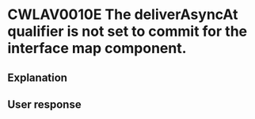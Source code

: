 # CWLAV0010E The deliverAsyncAt qualifier is not set to commit for the interface map component.

## Explanation

## User response